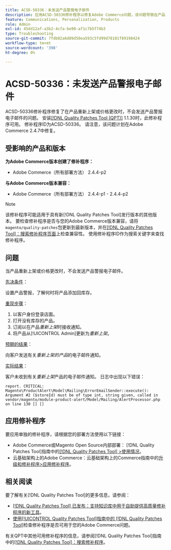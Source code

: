 ```yaml
---
title: ACSD-50336：未发送产品警报电子邮件
description: 应用ACSD-50336修补程序以修复Adobe Commerce问题，该问题导致在产品重新上架或价格更改时不会发送产品警报电子邮件。
feature: Communications, Personalization, Products
role: Admin
exl-id: 45dd12af-a3b2-4cfa-be90-af1c7b5f74b3
type: Troubleshooting
source-git-commit: 7fdb02a6d89d50ea593c5fd99d78101f89198424
workflow-type: tm+mt
source-wordcount: '398'
ht-degree: 0%

---
```


# ACSD-50336：未发送产品警报电子邮件

ACSD-50336修补程序修复了在产品重新上架或价格更改时，不会发送产品警报电子邮件的问题。 安装[[!DNL Quality Patches Tool (QPT)]](https://experienceleague.adobe.com/en/docs/commerce-operations/tools/quality-patches-tool/quality-patches-tool-to-self-serve-quality-patches) 1.1.30时，此修补程序可用。 修补程序ID为ACSD-50336。 请注意，该问题计划在Adobe Commerce 2.4.7中修复。

## 受影响的产品和版本

**为Adobe Commerce版本创建了修补程序：**

* Adobe Commerce（所有部署方法） 2.4.4-p2

**与Adobe Commerce版本兼容：**

* Adobe Commerce（所有部署方法） 2.4.4-p1 - 2.4.4-p2

>[!NOTE]
>
>该修补程序可能适用于具有新[!DNL Quality Patches Tool]发行版本的其他版本。 要检查修补程序是否与您的Adobe Commerce版本兼容，请将`magento/quality-patches`包更新到最新版本，并在[[!DNL Quality Patches Tool]：搜索修补程序页面](https://experienceleague.adobe.com/tools/commerce-quality-patches/index.html)上检查兼容性。 使用修补程序ID作为搜索关键字来查找修补程序。

## 问题

当产品重新上架或价格更改时，不会发送产品警报电子邮件。

<u>先决条件</u>：

设置产品警报，了解何时将产品添加回库存。

<u>重现步骤</u>：

1. 以客户身份登录店面。
1. 打开没有库存的产品。
1. 订阅以在产品&#x200B;*重新上架*&#x200B;时接收通知。
1. 将产品从[!UICONTROL Admin]更新为&#x200B;_重新上架_。

<u>预期的结果</u>：

向客户发送有关&#x200B;*重新上架的产品*&#x200B;的电子邮件通知。

<u>实际结果</u>：

客户未收到有关&#x200B;*重新上架*&#x200B;产品的电子邮件通知。 日志中出现以下错误：

```
report. CRITICAL: Magento\ProductAlert\Model\Mailing\ErrorEmailSender::execute(): Argument #2 ($storeId) must be of type int, string given, called in vendor/magento/module-product-alert/Model/Mailing/AlertProcessor.php on line 130 [] [] 
```

## 应用修补程序

要应用单独的修补程序，请根据您的部署方法使用以下链接：

* Adobe Commerce或Magento Open Source内部部署： [!DNL Quality Patches Tool]指南中的[[!DNL Quality Patches Tool] >使用情况](/help/tools/quality-patches-tool/usage.md)。
* 云基础架构上的Adobe Commerce：云基础架构上的Commerce指南中的[升级和修补程序>应用修补程序](https://experienceleague.adobe.com/docs/commerce-cloud-service/user-guide/develop/upgrade/apply-patches.html)。

## 相关阅读

要了解有关[!DNL Quality Patches Tool]的更多信息，请参阅：

* [[!DNL Quality Patches Tool] 已发布：支持知识库中用于自助提供高质量修补程序的新工具](https://experienceleague.adobe.com/en/docs/commerce-operations/tools/quality-patches-tool/quality-patches-tool-to-self-serve-quality-patches)。
* [使用[!UICONTROL Quality Patches Tool]指南中的 [!DNL Quality Patches Tool]](/help/tools/quality-patches-tool/patches-available-in-qpt/check-patch-for-magento-issue-with-magento-quality-patches.md)检查修补程序是否可用于您的Adobe Commerce问题。


有关QPT中其他可用修补程序的信息，请参阅[!DNL Quality Patches Tool]指南中的[[!DNL Quality Patches Tool]：搜索修补程序](https://experienceleague.adobe.com/tools/commerce-quality-patches/index.html)。
